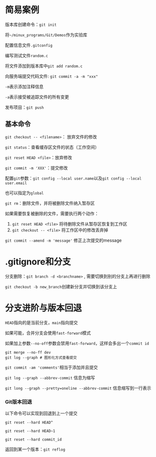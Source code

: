 # 简易案例

版本库创建命令：`git init`

将`~/minux_programs/Git/Demos`作为实验库

配置信息文件`.gitconfig`

编写测试文件`random.c`

将文件添加到版本库中`git add random.c`

向服务端提交代码文件: `git commit -a -m "xxx"`

`-m`表示添加注释信息

`-a`表示接受被追踪文件的所有变更

发布项目：`git push`

## 基本命令

`git checkout -- <filename>`： 放弃文件的修改

`git status`：查看缓存区文件的状态（工作空间）

`git reset HEAD <file>`：放弃修改

`git commit -m 'XXX'`：提交修改

配置`git`参数：`git config --local user.name`以及`git config --local user.email`

也可以指定为`global`

`git rm`：删除文件，并将被删除文件纳入暂存区

如果需要恢复被删除的文件，需要执行两个动作：

1. `git reset HEAD <file>` 将待删除文件从暂存区恢复到工作区
2. `git checkout -- <file>` 将工作区中的修改丢弃掉

`git commit --amend -m 'message'` 修正上次提交的message

# .gitignore和分支

分支删除：`git branch -d <branchname>` , 需要切换到别的分支上再进行删除

`git checkout -b new_branch`创建新分支并切换到该分支上

# 分支进阶与版本回退

`HEAD`指向的是当前分支，`main`指向提交

如果可能，合并分支会使用`fast-forward`模式

如果加上参数`--no-off`参数会禁用`fast-forward`，这样会多出一个`commit id`

```
git merge --no-ff dev
git log --graph # 图形化方式查看提交
```

`git commit -am 'comments'`相当于添加并且提交

`git log --graph --abbrev-commit` 信息为缩写

`git long --graph --pretty=oneline --abbrev-commit` 信息缩写到一行表示

### Git版本回退

以下命令可以实现到回退到上一个提交

`git reset --hard HEAD^`

`git reset --hard HEAD~1`

`git reset --hard commit_id`

返回到某一个版本：`git reflog`